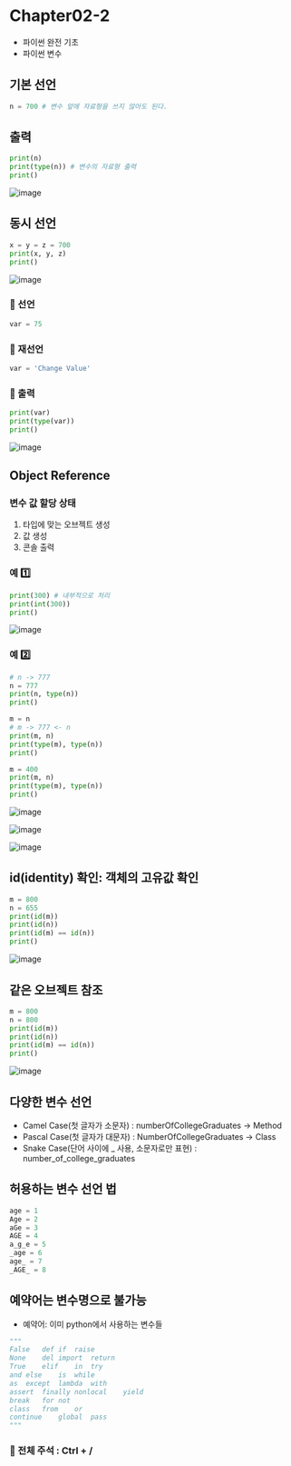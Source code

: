 # Chapter02-2
- 파이썬 완전 기초
- 파이썬 변수

## 기본 선언

```python
n = 700 # 변수 앞에 자료형을 쓰지 않아도 된다.
```

## 출력

```python
print(n)
print(type(n)) # 변수의 자료형 출력
print()
```
![image](https://user-images.githubusercontent.com/121333241/210306734-87046171-6236-468b-ad1f-30bab33e07cb.png)

## 동시 선언

```python
x = y = z = 700
print(x, y, z)
print()
```
![image](https://user-images.githubusercontent.com/121333241/210306754-df6a3f21-3923-4e3f-a481-44494845e165.png)

### 📌 선언

```python
var = 75
```

### 📌 재선언

```python
var = 'Change Value'
```

### 📌 출력

```python
print(var)
print(type(var))
print()
```
![image](https://user-images.githubusercontent.com/121333241/210306787-7fb751a4-c0fa-4a7f-bce5-eae294af0c55.png)

## Object Reference
### 변수 값 할당 상태
1. 타입에 맞는 오브젝트 생성 
2. 값 생성
3. 콘솔 출력

### 예 :one:

```python
print(300) # 내부적으로 처리
print(int(300))
print()
```
![image](https://user-images.githubusercontent.com/121333241/210306830-b7687375-1cd2-48db-9d04-6bf327928c62.png)

### 예 2️⃣

```python
# n -> 777
n = 777 
print(n, type(n))
print()

m = n
# m -> 777 <- n
print(m, n)
print(type(m), type(n))
print()

m = 400
print(m, n)
print(type(m), type(n))
print()
```
![image](https://user-images.githubusercontent.com/121333241/210307143-69bd0bd3-9ff5-41bd-96d6-7fc18603ce6c.png)

![image](https://user-images.githubusercontent.com/121333241/210307164-9262ec5d-81a6-471c-ac5e-d1c24402b554.png)

![image](https://user-images.githubusercontent.com/121333241/210307042-52184fb3-b072-4e43-b630-87c73d07b3b5.png)

## id(identity) 확인: 객체의 고유값 확인

```python
m = 800
n = 655
print(id(m))
print(id(n))
print(id(m) == id(n))
print()
```
![image](https://user-images.githubusercontent.com/121333241/210307087-71b1cf0c-9e77-4f3c-b90c-c8ac813a34c7.png)

## 같은 오브젝트 참조

```python
m = 800
n = 800
print(id(m))
print(id(n))
print(id(m) == id(n))
print()
```
![image](https://user-images.githubusercontent.com/121333241/210307110-24b5030f-ee07-4477-8f35-2e54c4ac46b3.png)

## 다양한 변수 선언

- Camel Case(첫 글자가 소문자) : numberOfCollegeGraduates -> Method
- Pascal Case(첫 글자가 대문자) : NumberOfCollegeGraduates -> Class
- Snake Case(단어 사이에 _ 사용, 소문자로만 표현) : number_of_college_graduates

## 허용하는 변수 선언 법

```python
age = 1
Age = 2
aGe = 3
AGE = 4
a_g_e = 5
_age = 6
age_ = 7
_AGE_ = 8
```

## 예약어는 변수명으로 불가능 
- 예약어: 이미 python에서 사용하는 변수들

```python
"""
False	def	if	raise
None	del	import	return
True	elif	in	try
and	else	is	while
as	except	lambda	with
assert	finally	nonlocal	yield
break	for	not	
class	from	or	
continue	global	pass	
"""
```

### :dart: 전체 주석 : Ctrl + /
